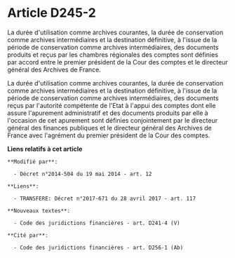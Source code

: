 # Article D245-2

La durée d'utilisation comme archives courantes, la durée de conservation comme archives intermédiaires et la destination
définitive, à l'issue de la période de conservation comme archives intermédiaires, des documents produits et reçus par les
chambres régionales des comptes sont définies par accord entre le premier président de la Cour des comptes et le directeur
général des Archives de France. 

La durée d'utilisation comme archives courantes, la durée de conservation comme archives intermédiaires et la destination
définitive, à l'issue de la période de conservation comme archives intermédiaires, des documents reçus par l'autorité
compétente de l'Etat à l'appui des comptes dont elle assure l'apurement administratif et des documents produits par elle à
l'occasion de cet apurement sont définies conjointement par le directeur général des finances publiques et le directeur
général des Archives de France avec l'agrément du premier président de la Cour des comptes.

**Liens relatifs à cet article**

	**Modifié par**:

	  - Décret n°2014-504 du 19 mai 2014 - art. 12

	**Liens**:

	  - TRANSFERE: Décret n°2017-671 du 28 avril 2017 - art. 117

	**Nouveaux textes**:

	  - Code des juridictions financières - art. D241-4 (V)

	**Cité par**:

	  - Code des juridictions financières - art. D256-1 (Ab)
